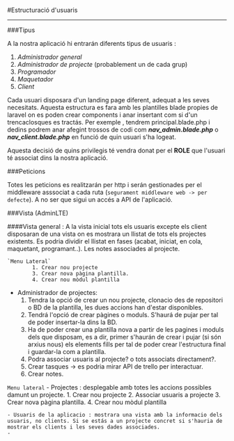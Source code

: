 #Estructuració d'usuaris

---

###Tipus 

A la nostra aplicació hi entrarán diferents tipus de usuaris :

1. *Administrador general* 
2. *Administrador de projecte* (probablement un de cada grup)
3. *Programador*
4. *Maquetador*
5. *Client*

Cada usuari disposara d'un landing page diferent, adequat a les seves necesitats. Aquesta estructura es fara amb les plantilles blade propies de laravel on es poden crear components i anar insertant com si d'un trencaclosques es tractás.
Per exemple , tendrem principal.blade.php i dedins podrem anar afegint trossos de codi com ***nav_admin.blade.php*** o ***nav_client.blade.php*** en funció de quin usuari s'ha logeat.

Aquesta decisió de quins privilegis té vendra donat per el **ROLE** que l'usuari té associat dins la nostra aplicació.

###Peticions

Totes les peticions es realitzarán per http i serán gestionades per el middleware asssociat a cada ruta (`segurament middleware web -> per defecte`). A no ser que sigui un accés a API de l'aplicació. 


###Vista (AdminLTE)

####Vista general :
A la vista inicial tots els usuaris excepte els client disposaran de una vista on es mostrara un llistat de tots els projectes existents. Es podria dividir el llistat en fases (acabat, iniciat, en cola, maquetant, programant..). Les notes associades al projecte.

    `Menu Lateral`
            1. Crear nou projecte
            3. Crear nova pàgina plantilla.
            4. Crear nou mòdul plantilla

- Administrador de projectes:
  1. Tendra la opció de crear un nou projecte, clonacio des de repositori o BD de la plantilla, les dues accions han d'estar disponibles.
  2. Tendrá l'opció de crear pàgines o moduls. S'haurá de pujar per tal de poder insertar-la dins la BD.
  3. Ha de poder crear una plantilla nova a partir de les pagines i moduls dels que disposam, es a dir, primer s'haurán de crear i pujar (si són arxius nous) els elements fills per tal de poder crear l'estructura final i guardar-la com a plantilla.
  4. Podra associar usuaris al projecte? o tots associats directament?.
  5. Crear tasques -> es podria mirar API de trello per interactuar.
  6. Crear notes.

`Menu lateral`
    - Projectes : desplegable amb totes les accions possibles damunt un projecte.
            1. Crear nou projecte
            2. Associar usuaris a projecte
            3. Crear nova pàgina plantilla.
            4. Crear nou mòdul plantilla
            
    - Usuaris de la aplicacio : mostrara una vista amb la informacio dels usuaris, no clients. Si se estás a un projecte concret si s'hauria de mostrar els clients i les seves dades associades.
    - 
    

  

